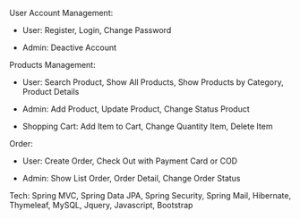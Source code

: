 User Account Management:
 - User: Register, Login, Change Password
 
 - Admin: Deactive Account

Products Management:
 - User: Search Product, Show All Products, Show Products
by Category, Product Details

 - Admin: Add Product, Update Product, Change Status Product

 - Shopping Cart: Add Item to Cart, Change Quantity Item, Delete
Item

Order:
 - User: Create Order, Check Out with Payment Card or COD
   
 - Admin: Show List Order, Order Detail, Change Order Status

Tech: Spring MVC, Spring Data JPA, Spring Security, Spring Mail,
Hibernate, Thymeleaf, MySQL, Jquery, Javascript, Bootstrap

